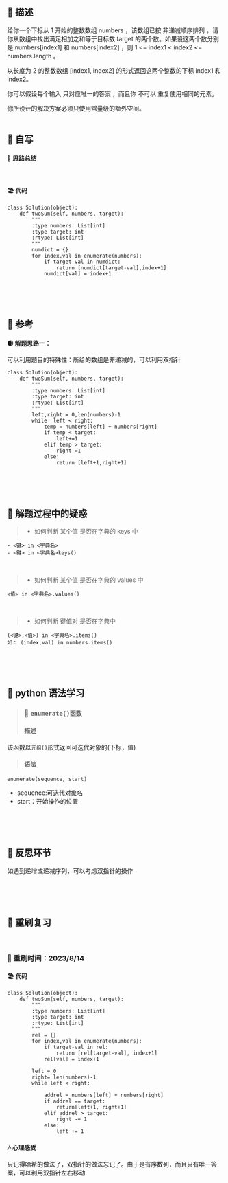    ## 🚎 描述
给你一个下标从 1 开始的整数数组 numbers ，该数组已按 非递减顺序排列  ，请你从数组中找出满足相加之和等于目标数 target 的两个数。如果设这两个数分别是 numbers[index1] 和 numbers[index2] ，则 1 <= index1 < index2 <= numbers.length 。

以长度为 2 的整数数组 [index1, index2] 的形式返回这两个整数的下标 index1 和 index2。

你可以假设每个输入 只对应唯一的答案 ，而且你 不可以 重复使用相同的元素。

你所设计的解决方案必须只使用常量级的额外空间。
<br>
<br>
 
## 🛶 自写
#### 🧱 思路总结
 
<br>
 
#### 🏖 代码
```
class Solution(object):
    def twoSum(self, numbers, target):
        """
        :type numbers: List[int]
        :type target: int
        :rtype: List[int]
        """
        numdict = {}
        for index,val in enumerate(numbers):
            if target-val in numdict:
                return [numdict[target-val],index+1]
            numdict[val] = index+1
```
<br>
<br>
<br>
 
## 🛫 参考
#### 🌒 解题思路一：
可以利用题目的特殊性：所给的数组是非递减的，可以利用双指针
```
class Solution(object):
    def twoSum(self, numbers, target):
        """
        :type numbers: List[int]
        :type target: int
        :rtype: List[int]
        """
        left,right = 0,len(numbers)-1
        while  left < right:
            temp = numbers[left] + numbers[right]
            if temp < target:
                left+=1
            elif temp > target:
                right-=1
            else:
                return [left+1,right+1]
```
 
<br>
<br>
<br>
 
## 🐾 解题过程中的疑惑
>- 如何判断 某个值 是否在字典的 keys 中

    - <键> in <字典名>
    - <键> in <字典名>keys()
<br>

>- 如何判断 某个值 是否在字典的 values 中

    <值> in <字典名>.values()
<br>

>- 如何判断 键值对 是否在字典中

    (<键>,<值>) in <字典名>.items()
    如： (index,val) in numbers.items()

<br>
<br>
<br>
 
## 🍉 python 语法学习
>### 🍇 `enumerate()函数`
>#### 描述
该函数以`元组()`形式返回可迭代对象的(下标，值)
>#### 语法
`enumerate(sequence, start)`
- sequence:可迭代对象名
- start：开始操作的位置

 
<br>
<br>
<br>
 
## 🌊 反思环节
如遇到递增或递减序列，可以考虑双指针的操作

 
<br>
<br>
<br>
 
## 🔁 重刷复习
 
<br>
 
### 📅 重刷时间：2023/8/14
#### 🏖 代码
```
class Solution(object):
    def twoSum(self, numbers, target):
        """
        :type numbers: List[int]
        :type target: int
        :rtype: List[int]
        """
        rel = {}
        for index,val in enumerate(numbers):
            if target-val in rel:
                return [rel[target-val], index+1]
            rel[val] = index+1
```

```
        left = 0
        right= len(numbers)-1
        while left < right:

            addrel = numbers[left] + numbers[right]
            if addrel == target:
                return[left+1, right+1]
            elif addrel > target:
                right -= 1
            else:
                left += 1
```
#### 🎶 心理感受
只记得哈希的做法了，双指针的做法忘记了。由于是有序数列，而且只有唯一答案，可以利用双指针左右移动
 
<br>